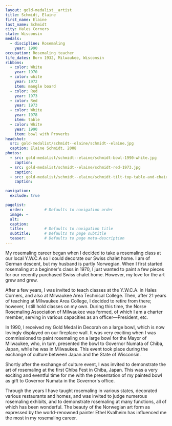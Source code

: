 ```yaml
---
layout: gold-medalist__artist
title: Schmidt, Elaine
first_name: Elaine
last_name: Schmidt
city: Hales Corners
state: Wisconsin
medals: 
  - discipline: Rosemaling
    year: 1990
occupation: Rosemaling teacher
life_dates: Born 1932, Milwaukee, Wisconsin
ribbons:
  - color: White
    year: 1970
  - color: white
    year: 1972
    item: mangle board
  - color: Red
    year: 1973
  - color: Red
    year: 1973
  - color: White
    year: 1978
    item: table
  - color: White
    year: 1990
    item: bowl with Proverbs
headshot:
  src: gold-medalist/schmidt--elaine/schmidt--elaine.jpg
  caption: Elaine Schmidt, 2008
photos:
  - src: gold-medalist/schmidt--elaine/schmidt-bowl-1990-white.jpg
    caption:
  - src: gold-medalist/schmidt--elaine/schmidt-red-1973.jpg
    caption:
  - src: gold-medalist/schmidt--elaine/schmidt-tilt-top-table-and-chair-1987-white.jpg
    caption:

navigation:
  exclude: true

pagelist:
  order:         # Defaults to navigation order  
  image: ~
  alt:
  caption:
  title:         # Defaults to navigation title
  subtitle:      # Defaults to page subtitle
  teaser:        # Defaults to page meta-description  
---
```

My rosemaling career began when I decided to take a rosemaling class at our local Y.W.C.A so I could decorate our Swiss chalet home. I am of German descent, but my husband is partly Norwegian. When I first started rosemaling at a beginner's class in 1970, I just wanted to paint a few pieces for our recently purchased Swiss chalet home. However, my love for the art grew and grew.

After a few years, I was invited to teach classes at the Y.W.C.A. in Hales Corners, and also at Milwaukee Area Technical College. Then, after 21 years of teaching at Milwaukee Area College, I decided to retire from there; however, I still hold classes on my own. During this time, the Norse Rosemaling Association of Milwaukee was formed, of which I am a charter member, serving in various capacities as an officer—President, etc.

In 1990, I received my Gold Medal in Decorah on a large bowl, which is now lovingly displayed on our fireplace wall. It was very exciting when I was commissioned to paint rosemaling on a large bowl for the Mayor of Milwaukee, who, in turn, presented the bowl to Governor Numata of Chiba, Japan, while he was in Milwaukee. This event took place during the exchange of culture between Japan and the State of Wisconsin.

Shortly after the exchange of culture event, I was invited to demonstrate the art of rosemaling at the first Chiba Fest in Chiba, Japan. This was a very exciting and eventful time for me with the presentation of my painted bowl as gift to Governor Numata in the Governor's office.

Through the years I have taught rosemaling in various states, decorated various restaurants and homes, and was invited to judge numerous rosemaling exhibits, and to demonstrate rosemaling at many functions, all of which has been wonderful. The beauty of the Norwegian art form as expressed by the world-renowned painter Ethel Kvalheim has influenced me the most in my rosemaling career.